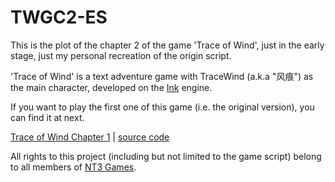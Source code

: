 # TWGC2-ES
This is the plot of the chapter 2 of the game 'Trace of Wind', just in the early stage, just my personal recreation of the origin script. 

'Trace of Wind' is a text adventure game with TraceWind (a.k.a "风痕") as the main character, developed on the [Ink](https://www.inklestudios.com/ink/) engine.

If you want to play the first one of this game (i.e. the original version), you can find it at next.

[Trace of Wind Chapter 1](https://tracewindgame.nt3.games) | [source code](https://github.com/NT3Games/TraceWindGame)

All rights to this project (including but not limited to the game script) belong to all members of [NT3 Games](https://github.com/NT3Games).